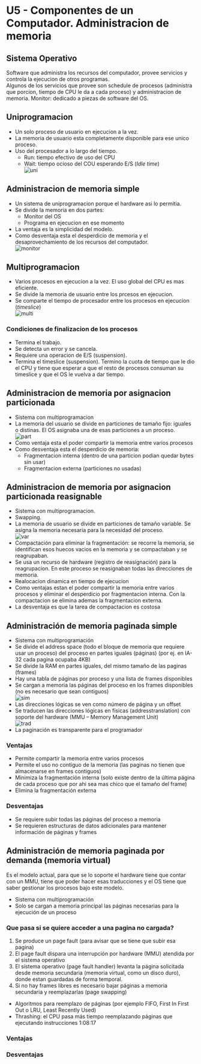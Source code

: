 # U5 - Componentes de un Computador. Administracion de memoria

## Sistema Operativo
Software que administra los recursos del computador, provee servicios y controla la ejecucion de otros programas. <br>
Algunos de los servicios que provee son schedule de procesos (administra que porcion, tiempo de CPU le da a cada proceso) y administracion de memoria.
Monitor: dedicado a piezas de software del OS.

## Uniprogramacion 
- Un solo proceso de usuario en ejecucion a la vez.
- La memoria de usuario esta completamente disponible para ese unico proceso.
- Uso del procesador a lo largo del tiempo.
    * Run: tiempo efectivo de uso del CPU
    * Wait: tiempo ocioso del COU esperando E/S (*Idle time*) <br>
![uni](https://github.com/cpiccin/FIUBA/assets/103950114/c4126bd1-6577-4ed2-9c34-f53a28328d9c)

 ## Administracion de memoria simple
 - Un sistema de uniprogramacion porque el hardware asi lo permitia.
 - Se divide la memoria en dos partes:
    * Monitor del OS
    * Programa en ejecucion en ese momento
- La ventaja es la simplicidad del modelo.
- Como desventaja esta el desperdicio de memoria y el desaprovechamiento de los recursos del computador.<br>
 ![monitor](https://github.com/cpiccin/FIUBA/assets/103950114/d790b85d-3e99-40a3-8db3-7e7a38180707)

## Multiprogramacion
- Varios procesos en ejecucion a la vez. El uso global del CPU es mas eficiente.
- Se divide la memoria de usuario entre los prcesos en ejecucion.
- Se comparte el tiempo de procesador entre los procesos en ejecucion (*timeslice*) <br>
  ![multi](https://github.com/cpiccin/FIUBA/assets/103950114/012d40db-8f7b-474e-9c7d-04d48180543a)
### Condiciones de finalizacion de los procesos
- Termina el trabajo.
- Se detecta un error y se cancela.
- Requiere una operacion de E/S (suspension).
- Termina el timeslice (suspension). Termino la cuota de tiempo que le dio el CPU y tiene que esperar a que el resto de procesos consuman su timeslice y que el OS le vuelva a dar tiempo.

## Administracion de memoria por asignacion particionada
- Sistema con multiprogramacion
- La memoria del usuario se divide en particiones de tamaño fijo: iguales o distinas. El OS asignaba una de esas particiones a un proceso.<br>
  ![part](https://github.com/cpiccin/FIUBA/assets/103950114/59385cf4-b639-440d-90d7-4c50b03c7d4d) <br>
- Como ventaja esta el poder compartir la memoria entre varios procesos
- Como desventaja esta el desperdicio de memoria:
    * Fragmentacion interna (dentro de una particion podian quedar bytes sin usar)
    * Fragmentacion externa (particiones no usadas)

## Administracion de memoria por asignacion particionada reasignable
- Sistema con multiprogramacion.
- Swapping.
- La memoria de usuario se divide en particiones de tamaño variable. Se asigna la memoria necesaria para la necesidad del proceso. <br>
  ![var](https://github.com/cpiccin/FIUBA/assets/103950114/9c9ec52f-465f-4eb9-8c8d-df7a17dfcba5) <br>
- Compactación para eliminar la fragmentación: se recorre la memoria, se identifican esos huecos vacios en la memoria y se compactaban y se reagrupaban.
- Se usa un recurso de hardware (registro de reasignación) para la reagrupacion. En este proceso se reasignaban todas las direcciones de memoria.
- Realocacion dinamica en tiempo de ejecucion
- Como ventajas estan el poder compartir la memoria entre varios procesos y eliminar el desperdicio por fragmentacion interna. Con la compactacion se elimina ademas la fragmentacion externa.
- La desventaja es que la tarea de compactacion es costosa 

## Administración de memoria paginada simple
- Sistema con multiprogramación
- Se divide el address space (todo el bloque de memoria que requiere usar un proceso) del proceso en partes iguales (páginas) (por ej. en IA-32 cada pagina ocupaba 4KB)
- Se divide la RAM en partes iguales, del mismo tamaño de las paginas (frames)
- Hay una tabla de páginas por proceso y una lista de frames disponibles
- Se cargan a memoria las páginas del proceso en los frames disponibles (no es necesario que sean contiguos) <br>
 ![sim](https://github.com/cpiccin/FIUBA/assets/103950114/ffd3b7bd-0236-4391-8e4a-741852132a96) <br>
- Las direcciones lógicas se ven como número de página y un offset
- Se traducen las direcciones lógicas en físicas (addresstranslation) con soporte del hardware (MMU – Memory Management Unit) <br>
 ![trad](https://github.com/cpiccin/FIUBA/assets/103950114/4d41b501-5f05-440c-a4a1-e5a0ddfbb7d4) <br>
- La paginación es transparente para el programador <br>
### Ventajas
- Permite compartir la memoria entre varios procesos
- Permite el uso no contiguo de la memoria (las paginas no tienen que almacenarse en frames contiguos)
- Minimiza la fragmentación interna (solo existe dentro de la última página de cada proceso que por ahi sea mas chico que el tamaño del frame)
- Elimina la fragmentación externa
### Desventajas
- Se requiere subir todas las páginas del proceso a memoria
- Se requieren estructuras de datos adicionales para mantener información de páginas y frames

## Administración de memoria paginada por demanda (memoria virtual)
Es el modelo actual, para que se lo soporte el hardware tiene que contar con un MMU, tiene que poder hacer esas traducciones y el OS tiene que saber gestionar los procesos bajo este modelo.
- Sistema con multiprogramación
- Solo se cargan a memoria principal las páginas necesarias para la ejecución de un proceso
### Que pasa si se quiere acceder a una pagina no cargada?
1. Se produce un page fault (para avisar que se tiene que subir esa pagina)
2. El page fault dispara una interrupción por hardware (MMU) atendida por el sistema operativo
3. El sistema operativo (page fault handler) levanta la página solicitada desde memoria secundaria (memoria virtual, como un disco duro), donde estan guardadas de forma temporal.
4. Si no hay frames libres es necesario bajar páginas a memoria secundaria y reemplazarlas (page swapping)
- Algoritmos para reemplazo de páginas (por ejemplo FIFO, First In First Out o LRU, Least Recently Used)
- Thrashing: el CPU pasa más tiempo reemplazando páginas que ejecutando instrucciones
1:08:17
### Ventajas

### Desventajas
